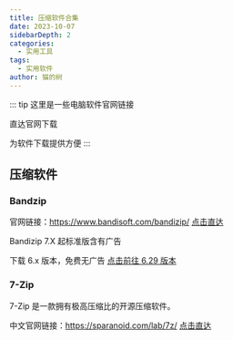 ```yaml
---
title: 压缩软件合集
date: 2023-10-07
sidebarDepth: 2
categories:
  - 实用工具
tags:
  - 实用软件
author: 猫的树
---
```


::: tip
这里是一些电脑软件官网链接

直达官网下载

为软件下载提供方便
:::

## 压缩软件

### Bandzip

官网链接：https://www.bandisoft.com/bandizip/ [点击直达](https://www.bandisoft.com/bandizip/)

Bandizip 7.X 起标准版含有广告

下载 6.x 版本，免费无广告 [点击前往 6.29 版本](https://www.bandisoft.com/bandizip/old/6/)

### 7-Zip

7-Zip 是一款拥有极高压缩比的开源压缩软件。

中文官网链接：https://sparanoid.com/lab/7z/ [点击直达](https://sparanoid.com/lab/7z/)

